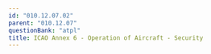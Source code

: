 ```yaml
---
id: "010.12.07.02"
parent: "010.12.07"
questionBank: "atpl"
title: ICAO Annex 6 - Operation of Aircraft - Security
---
```

